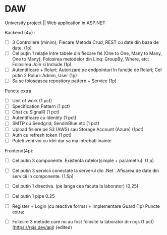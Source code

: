 # DAW
University project || Web application in ASP.NET

Backend (4p) :
 - [ ] 3 Controllere (minim); Fiecare Metoda Crud, REST cu date din baza de date. (1p)
 - [ ] Cel puțin 1 relație între tabele din fiecare fel (One to One, Many to Many, One to Many); Folosirea metodelor din Linq: GroupBy, Where, etc; Folosirea Join si Include (1p)
 - [ ] Autentificare + Roluri; Autorizare pe endpointuri în funcție de Roluri; Cel putin 2 Roluri: Admin, User (1p)
 - [ ]  Sa se foloseasca repository pattern + Service (1p)
 
Puncte extra
 - [ ] Unit of work (1 pct)
 - [ ] Specification Pattern (1 pct)
 - [ ] Chat cu SignalR (1 pct)
 - [ ] Autentificare cu Identity (1 pct)
 - [ ] SMTP cu Sendgrid, SendinBlue etc (1 pct)
 - [ ] Upload fisiere pe S3 (AWS) sau Storage Account (Azure) (1pct)
 - [ ] Auth cu refresh token (1 pct)
 - [ ] Puteti veni voi cu idei dar sa ma intrebati inainte

Frontend(4p):
 - [ ] Cel putin 3 componente. Existenta rutelor(simple + parametru). (1 p)
 - [ ] Cel putin 3 servicii conectate la serverul din .Net . Afisarea de date din servicii in componente.  (1.5p)
 - [ ] Cel putin 1 directiva. (pe langa cea facuta la laborator) (0.25)
 - [ ] Cel putin 1 pipe 0.25
  - [ ] Register + Login (cu reactive forms) + Implementare Guard (1p)
Puncte extra: 
 - [ ] Folosire 3 metode care nu au fost folosite la laborator din rxjs (1 pct) (https://rxjs.dev/api) (edited)

